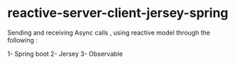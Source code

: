 # reactive-server-client-jersey-spring
Sending and receiving Async calls , using reactive model through the following :

1- Spring boot 
2- Jersey 
3- Observable

